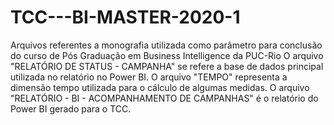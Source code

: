 # TCC---BI-MASTER-2020-1
Arquivos referentes a monografia utilizada como parâmetro para conclusão do curso de Pós Graduação em Business Intelligence da PUC-Rio
O arquivo "RELATÓRIO DE STATUS - CAMPANHA" se refere a base de dados principal utilizada no relatório no Power BI.
O arquivo "TEMPO" representa a dimensão tempo utilizada para o cálculo de algumas medidas.
O arquivo "RELATÓRIO - BI - ACOMPANHAMENTO DE CAMPANHAS" é o relatório do Power BI gerado para o TCC.
